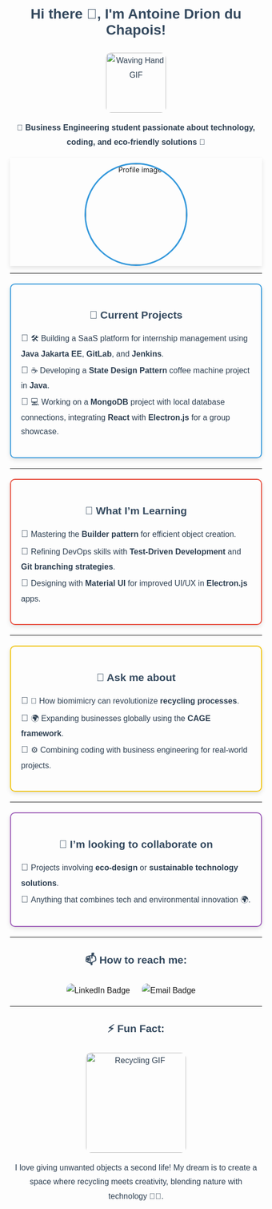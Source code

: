 <h1 align="center">Hi there 👋, I'm Antoine Drion du Chapois!</h1>

<p align="center">
  <img src="https://media.giphy.com/media/26tn33aiTi1jkl6H6/giphy.gif" alt="Waving Hand GIF" width="120">
</p>

<p align="center">
  <strong>🚀 Business Engineering student passionate about technology, coding, and eco-friendly solutions 🌱</strong>
</p>

<div align="center">
  <img src="https://user-images.githubusercontent.com/your-image-link-here" alt="Profile image" width="200" height="200" style="border-radius: 50%; border: 3px solid #3498db;">
</div>

---

<div style="border: 2px solid #3498db; border-radius: 10px; padding: 20px; margin: 20px 0;">
  <h2 align="center">🔭 Current Projects</h2>
  <ul>
    <li>🛠 Building a SaaS platform for internship management using <strong>Java Jakarta EE</strong>, <strong>GitLab</strong>, and <strong>Jenkins</strong>.</li>
    <li>☕ Developing a <strong>State Design Pattern</strong> coffee machine project in <strong>Java</strong>.</li>
    <li>💻 Working on a <strong>MongoDB</strong> project with local database connections, integrating <strong>React</strong> with <strong>Electron.js</strong> for a group showcase.</li>
  </ul>
</div>

---

<div style="border: 2px solid #e74c3c; border-radius: 10px; padding: 20px; margin: 20px 0;">
  <h2 align="center">🌱 What I’m Learning</h2>
  <ul>
    <li>Mastering the <strong>Builder pattern</strong> for efficient object creation.</li>
    <li>Refining DevOps skills with <strong>Test-Driven Development</strong> and <strong>Git branching strategies</strong>.</li>
    <li>Designing with <strong>Material UI</strong> for improved UI/UX in <strong>Electron.js</strong> apps.</li>
  </ul>
</div>

---

<div style="border: 2px solid #f1c40f; border-radius: 10px; padding: 20px; margin: 20px 0;">
  <h2 align="center">💬 Ask me about</h2>
  <ul>
    <li>🔄 How biomimicry can revolutionize <strong>recycling processes</strong>.</li>
    <li>🌍 Expanding businesses globally using the <strong>CAGE framework</strong>.</li>
    <li>⚙️ Combining coding with business engineering for real-world projects.</li>
  </ul>
</div>

---

<div style="border: 2px solid #9b59b6; border-radius: 10px; padding: 20px; margin: 20px 0;">
  <h2 align="center">👯 I’m looking to collaborate on</h2>
  <ul>
    <li>Projects involving <strong>eco-design</strong> or <strong>sustainable technology solutions</strong>.</li>
    <li>Anything that combines tech and environmental innovation 🌍.</li>
  </ul>
</div>

---

<h2 align="center">📫 How to reach me:</h2>
<p align="center">
  <a href="https://linkedin.com/in/antoine-drionduchapois" target="_blank">
    <img src="https://img.shields.io/badge/-LinkedIn-0077B5?style=for-the-badge&logo=linkedin&logoColor=white" alt="LinkedIn Badge">
  </a>
  <a href="mailto:ant-drion@businessengineering.com">
    <img src="https://img.shields.io/badge/-Email-D14836?style=for-the-badge&logo=gmail&logoColor=white" alt="Email Badge">
  </a>
</p>

---

<h2 align="center">⚡ Fun Fact:</h2>
<p align="center">
  <img src="https://media.giphy.com/media/3o7TKRAjGeY5xywOJG/giphy.gif" alt="Recycling GIF" width="200">
</p>

<p align="center">
  I love giving unwanted objects a second life! My dream is to create a space where recycling meets creativity, blending nature with technology 🌿✨.
</p>

<!-- Custom Styles to enhance the profile -->
<style>
  h1, h2 {
    font-family: 'Verdana', sans-serif;
    color: #34495e;
  }

  p, ul {
    font-family: 'Arial', sans-serif;
    font-size: 16px;
    color: #2c3e50;
    line-height: 1.8;
  }

  ul {
    list-style-type: none;
    padding: 0;
  }

  ul li::before {
    content: "🌟 ";
    font-size: 1.2em;
  }

  div {
    box-shadow: 0 4px 8px rgba(0, 0, 0, 0.1);
  }

  img {
    border-radius: 10px;
    margin-top: 10px;
  }

  a {
    text-decoration: none;
  }

  a img {
    margin-right: 20px;
  }
</style>
